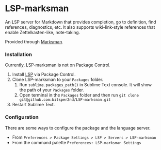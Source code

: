 # LSP-marksman

An LSP server for Markdown that provides completion, go to definition, find references, diagnostics, etc. It also supports wiki-link-style references that enable Zettelkasten-like, note-taking.

Provided through [Marksman](https://github.com/artempyanykh/marksman).

### Installation

Currently, LSP-marksman is not on Package Control.

1. Install [LSP](https://packagecontrol.io/packages/LSP) via Package Control.
1. Clone LSP-marksman to your `Packages` folder.
    1. Run `sublime.packages_path()` in Sublime Text console. It will show the path of your `Packages` folder.
    1. Open terminal in the `Packages` folder and then run `git clone git@github.com:bitsper2nd/LSP-marksman.git`
1. Restart Sublime Text.

### Configuration

There are some ways to configure the package and the language server.

- From `Preferences > Package Settings > LSP > Servers > LSP-marksman`
- From the command palette `Preferences: LSP-marksman Settings`
